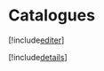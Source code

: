 # Catalogues

[!include[editer](catalogues.editer.autogen.md)]

[!include[details](catalogues.details.autogen.md)]

































































